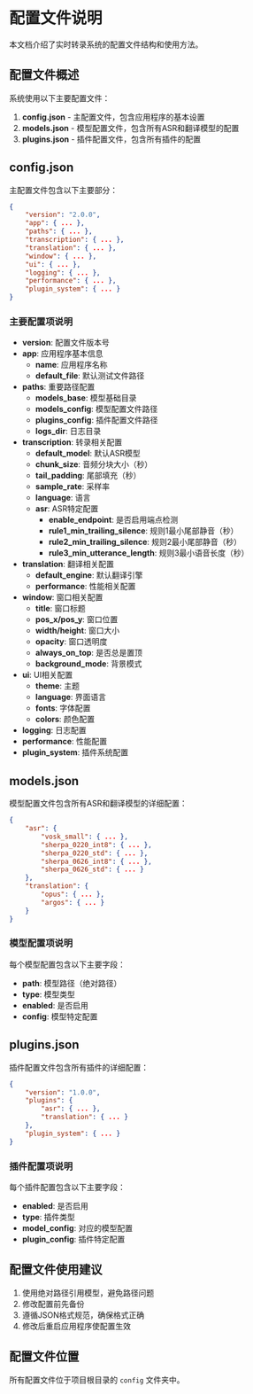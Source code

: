 # 配置文件说明

本文档介绍了实时转录系统的配置文件结构和使用方法。

## 配置文件概述

系统使用以下主要配置文件：

1. **config.json** - 主配置文件，包含应用程序的基本设置
2. **models.json** - 模型配置文件，包含所有ASR和翻译模型的配置
3. **plugins.json** - 插件配置文件，包含所有插件的配置

## config.json

主配置文件包含以下主要部分：

```json
{
    "version": "2.0.0",
    "app": { ... },
    "paths": { ... },
    "transcription": { ... },
    "translation": { ... },
    "window": { ... },
    "ui": { ... },
    "logging": { ... },
    "performance": { ... },
    "plugin_system": { ... }
}
```

### 主要配置项说明

- **version**: 配置文件版本号
- **app**: 应用程序基本信息
  - **name**: 应用程序名称
  - **default_file**: 默认测试文件路径
- **paths**: 重要路径配置
  - **models_base**: 模型基础目录
  - **models_config**: 模型配置文件路径
  - **plugins_config**: 插件配置文件路径
  - **logs_dir**: 日志目录
- **transcription**: 转录相关配置
  - **default_model**: 默认ASR模型
  - **chunk_size**: 音频分块大小（秒）
  - **tail_padding**: 尾部填充（秒）
  - **sample_rate**: 采样率
  - **language**: 语言
  - **asr**: ASR特定配置
    - **enable_endpoint**: 是否启用端点检测
    - **rule1_min_trailing_silence**: 规则1最小尾部静音（秒）
    - **rule2_min_trailing_silence**: 规则2最小尾部静音（秒）
    - **rule3_min_utterance_length**: 规则3最小语音长度（秒）
- **translation**: 翻译相关配置
  - **default_engine**: 默认翻译引擎
  - **performance**: 性能相关配置
- **window**: 窗口相关配置
  - **title**: 窗口标题
  - **pos_x/pos_y**: 窗口位置
  - **width/height**: 窗口大小
  - **opacity**: 窗口透明度
  - **always_on_top**: 是否总是置顶
  - **background_mode**: 背景模式
- **ui**: UI相关配置
  - **theme**: 主题
  - **language**: 界面语言
  - **fonts**: 字体配置
  - **colors**: 颜色配置
- **logging**: 日志配置
- **performance**: 性能配置
- **plugin_system**: 插件系统配置

## models.json

模型配置文件包含所有ASR和翻译模型的详细配置：

```json
{
    "asr": {
        "vosk_small": { ... },
        "sherpa_0220_int8": { ... },
        "sherpa_0220_std": { ... },
        "sherpa_0626_int8": { ... },
        "sherpa_0626_std": { ... }
    },
    "translation": {
        "opus": { ... },
        "argos": { ... }
    }
}
```

### 模型配置项说明

每个模型配置包含以下主要字段：

- **path**: 模型路径（绝对路径）
- **type**: 模型类型
- **enabled**: 是否启用
- **config**: 模型特定配置

## plugins.json

插件配置文件包含所有插件的详细配置：

```json
{
    "version": "1.0.0",
    "plugins": {
        "asr": { ... },
        "translation": { ... }
    },
    "plugin_system": { ... }
}
```

### 插件配置项说明

每个插件配置包含以下主要字段：

- **enabled**: 是否启用
- **type**: 插件类型
- **model_config**: 对应的模型配置
- **plugin_config**: 插件特定配置

## 配置文件使用建议

1. 使用绝对路径引用模型，避免路径问题
2. 修改配置前先备份
3. 遵循JSON格式规范，确保格式正确
4. 修改后重启应用程序使配置生效

## 配置文件位置

所有配置文件位于项目根目录的 `config` 文件夹中。
